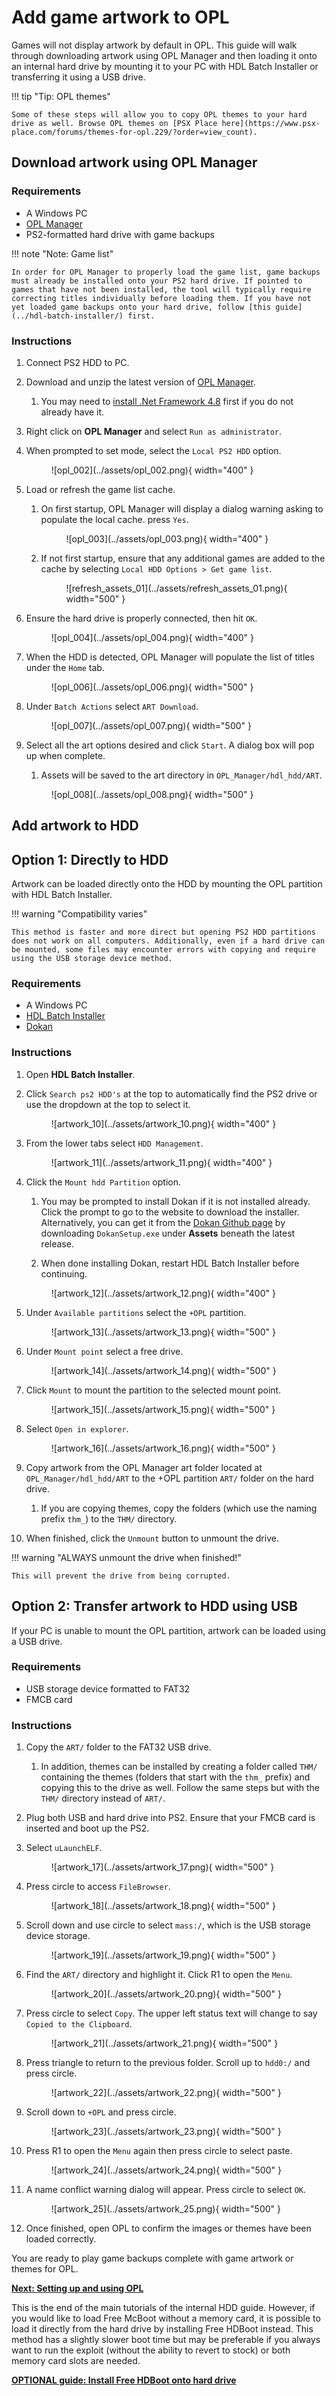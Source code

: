 # Add game artwork to OPL

Games will not display artwork by default in OPL. This guide will walk through downloading artwork using OPL Manager and then loading it onto an internal hard drive by mounting it to your PC with HDL Batch Installer or transferring it using a USB drive.

!!! tip "Tip: OPL themes"

    Some of these steps will allow you to copy OPL themes to your hard drive as well. Browse OPL themes on [PSX Place here](https://www.psx-place.com/forums/themes-for-opl.229/?order=view_count).

## Download artwork using OPL Manager

### Requirements

* A Windows PC
* [OPL Manager](https://oplmanager.com/site/)
* PS2-formatted hard drive with game backups

!!! note "Note: Game list"

    In order for OPL Manager to properly load the game list, game backups must already be installed onto your PS2 hard drive. If pointed to games that have not been installed, the tool will typically require correcting titles individually before loading them. If you have not yet loaded game backups onto your hard drive, follow [this guide](../hdl-batch-installer/) first.

### Instructions

1. Connect PS2 HDD to PC.

1. Download and unzip the latest version of [OPL Manager](https://oplmanager.com/site/).

    1. You may need to [install .Net Framework 4.8](https://dotnet.microsoft.com/download/dotnet-framework/thank-you/net48-web-installer) first if you do not already have it.

1. Right click on **OPL Manager** and select `Run as administrator`.

1. When prompted to set mode, select the `Local PS2 HDD` option.

    <figure markdown="span">
      ![opl_002](../assets/opl_002.png){ width="400" }
    </figure>

1. Load or refresh the game list cache.

    1. On first startup, OPL Manager will display a dialog warning asking to populate the local cache. press `Yes`.

        <figure markdown="span">
        ![opl_003](../assets/opl_003.png){ width="400" }
    </figure>

    2. If not first startup, ensure that any additional games are added to the cache by selecting `Local HDD Options > Get game list`.

        <figure markdown="span">
        ![refresh_assets_01](../assets/refresh_assets_01.png){ width="500" }
        </figure>

1. Ensure the hard drive is properly connected, then hit `OK`.

    <figure markdown="span">
      ![opl_004](../assets/opl_004.png){ width="400" }
    </figure>

1. When the HDD is detected, OPL Manager will populate the list of titles under the `Home` tab.

    <figure markdown="span">
      ![opl_006](../assets/opl_006.png){ width="500" }
    </figure>

1. Under `Batch Actions` select `ART Download`.

    <figure markdown="span">
      ![opl_007](../assets/opl_007.png){ width="500" }
    </figure>

1. Select all the art options desired and click `Start`. A dialog box will pop up when complete.

    1. Assets will be saved to the art directory in `OPL_Manager/hdl_hdd/ART`.

    <figure markdown="span">
      ![opl_008](../assets/opl_008.png){ width="500" }
    </figure>

## Add artwork to HDD

## Option 1: Directly to HDD

Artwork can be loaded directly onto the HDD by mounting the OPL partition with HDL Batch Installer.

!!! warning "Compatibility varies"

    This method is faster and more direct but opening PS2 HDD partitions does not work on all computers. Additionally, even if a hard drive can be mounted, some files may encounter errors with copying and require using the USB storage device method.

### Requirements

* A Windows PC
* [HDL Batch Installer](https://www.psx-place.com/resources/hdl-batch-installer.1173/)
* [Dokan](https://github.com/dokan-dev/dokany/releases)

### Instructions

1. Open **HDL Batch Installer**.

2. Click `Search ps2 HDD's` at the top to automatically find the PS2 drive or use the dropdown at the top to select it.

    <figure markdown="span">
      ![artwork_10](../assets/artwork_10.png){ width="400" }
    </figure>

1. From the lower tabs select `HDD Management`.

    <figure markdown="span">
      ![artwork_11](../assets/artwork_11.png){ width="400" }
    </figure>

1. Click the `Mount hdd Partition` option.

    1. You may be prompted to install Dokan if it is not installed already. Click the prompt to go to the website to download the installer. Alternatively, you can get it from the [Dokan Github page](https://github.com/dokan-dev/dokany/releases) by downloading `DokanSetup.exe` under **Assets** beneath the latest release.

    1. When done installing Dokan, restart HDL Batch Installer before continuing.

    <figure markdown="span">
      ![artwork_12](../assets/artwork_12.png){ width="400" }
    </figure>

1. Under `Available partitions` select the `+OPL` partition.

    <figure markdown="span">
      ![artwork_13](../assets/artwork_13.png){ width="500" }
    </figure>

1. Under `Mount point` select a free drive.

    <figure markdown="span">
      ![artwork_14](../assets/artwork_14.png){ width="500" }
    </figure>

1. Click `Mount` to mount the partition to the selected mount point.

    <figure markdown="span">
      ![artwork_15](../assets/artwork_15.png){ width="500" }
    </figure>

1. Select `Open in explorer`.

    <figure markdown="span">
      ![artwork_16](../assets/artwork_16.png){ width="500" }
    </figure>

1. Copy artwork from the OPL Manager art folder located at `OPL_Manager/hdl_hdd/ART` to the +OPL partition `ART/` folder on the hard drive.

    1. If you are copying themes, copy the folders (which use the naming prefix `thm_`) to the `THM/` directory.

1. When finished, click the `Unmount` button to unmount the drive.

!!! warning "ALWAYS unmount the drive when finished!"

    This will prevent the drive from being corrupted.

## Option 2: Transfer artwork to HDD using USB

If your PC is unable to mount the OPL partition, artwork can be loaded using a USB drive.

### Requirements

* USB storage device formatted to FAT32
* FMCB card

### Instructions

1. Copy the `ART/` folder to the FAT32 USB drive.

    1. In addition, themes can be installed by creating a folder called `THM/` containing the themes (folders that start with the `thm_` prefix) and copying this to the drive as well. Follow the same steps but with the `THM/` directory instead of `ART/`.

1. Plug both USB and hard drive into PS2. Ensure that your FMCB card is inserted and boot up the PS2.

1. Select `uLaunchELF`.

    <figure markdown="span">
      ![artwork_17](../assets/artwork_17.png){ width="500" }
    </figure>

1. Press circle to access `FileBrowser`.

    <figure markdown="span">
      ![artwork_18](../assets/artwork_18.png){ width="500" }
    </figure>

1. Scroll down and use circle to select `mass:/`, which is the USB storage device storage.

    <figure markdown="span">
      ![artwork_19](../assets/artwork_19.png){ width="500" }
    </figure>

1. Find the `ART/` directory and highlight it. Click R1 to open the `Menu`.

    <figure markdown="span">
      ![artwork_20](../assets/artwork_20.png){ width="500" }
    </figure>

1. Press circle to select `Copy`. The upper left status text will change to say `Copied to the Clipboard`.

    <figure markdown="span">
      ![artwork_21](../assets/artwork_21.png){ width="500" }
    </figure>

1. Press triangle to return to the previous folder. Scroll up to `hdd0:/` and press circle.

    <figure markdown="span">
      ![artwork_22](../assets/artwork_22.png){ width="500" }
    </figure>

1. Scroll down to `+OPL` and press circle.

    <figure markdown="span">
      ![artwork_23](../assets/artwork_23.png){ width="500" }
    </figure>

1. Press R1 to open the `Menu` again then press circle to select paste.

    <figure markdown="span">
      ![artwork_24](../assets/artwork_24.png){ width="500" }
    </figure>

1. A name conflict warning dialog will appear. Press circle to select `OK`.

    <figure markdown="span">
      ![artwork_25](../assets/artwork_25.png){ width="500" }
    </figure>

1. Once finished, open OPL to confirm the images or themes have been loaded correctly.

You are ready to play game backups complete with game artwork or themes for OPL.

[**Next: Setting up and using OPL**](../OPL-guide/)

This is the end of the main tutorials of the internal HDD guide. However, if you would like to load Free McBoot without a memory card, it is possible to load it directly from the hard drive by installing Free HDBoot instead. This method has a slightly slower boot time but may be preferable if you always want to run the exploit (without the ability to revert to stock) or both memory card slots are needed.

[**OPTIONAL guide: Install Free HDBoot onto hard drive**](../install-freehdboot/) 